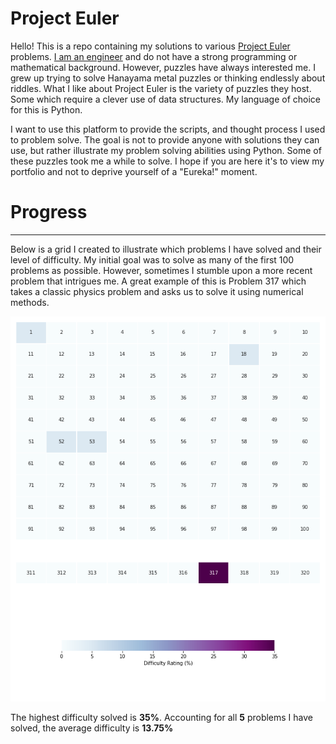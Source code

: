 # Project Euler

Hello! This is a repo containing my solutions to various [Project Euler](https://projecteuler.net/about) problems. [I am an engineer](https://www.linkedin.com/in/eduardo-ocampo) and do not have a strong programming or mathematical background. However, puzzles have always interested me. I grew up trying to solve Hanayama metal puzzles or thinking endlessly about riddles. What I like about Project Euler is the variety of puzzles they host. Some which require a clever use of data structures. My language of choice for this is Python.  

I want to use this platform to provide the scripts, and thought process I used to problem solve. The goal is not to provide anyone with solutions they can use, but rather illustrate my problem solving abilities using Python. Some of these puzzles took me a while to solve. I hope if you are here it's to view my portfolio and not to deprive yourself of a "Eureka!" moment.

# Progress
---
Below is a grid I created to illustrate which problems I have solved and their level of difficulty. My initial goal was to solve as many of the first 100 problems as possible. However, sometimes I stumble upon a more recent problem that intrigues me. A great example of this is Problem 317 which takes a classic physics problem and asks us to solve it using numerical methods. 

![](progress_heatmap.png)

The highest difficulty solved is **35%**.
Accounting for all **5** problems I have solved, the average difficulty is **13.75%**
